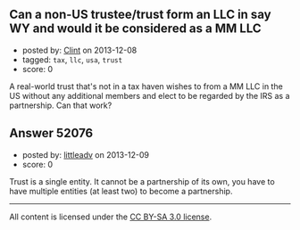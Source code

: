 ## Can a non-US trustee/trust form an LLC in say WY and would it be considered as a MM LLC

- posted by: [Clint](https://stackexchange.com/users/-1/30005-clint) on 2013-12-08
- tagged: `tax`, `llc`, `usa`, `trust`
- score: 0

<p>A real-world trust that's not in a tax haven wishes to from a MM LLC in the US without any additional members and elect to be regarded by the IRS as a partnership. Can that work?</p>



## Answer 52076

- posted by: [littleadv](https://stackexchange.com/users/-1/13808-littleadv) on 2013-12-09
- score: 0

<p>Trust is a single entity. It cannot be a partnership of its own,  you have to have multiple entities (at least two) to become a partnership.</p>




---

All content is licensed under the [CC BY-SA 3.0 license](https://creativecommons.org/licenses/by-sa/3.0/).
